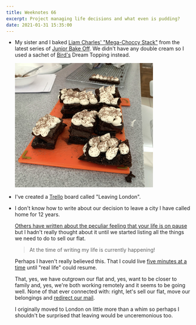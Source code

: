 ```yaml
---
title: Weeknotes 66
excerpt: Project managing life decisions and what even is pudding?
date: 2021-01-31 15:35:00
---
```

*   My sister and I baked [Liam Charles' "Mega-Choccy Stack"](https://thegreatbritishbakeoff.co.uk/recipes/all/liam-charles-mega-choccy-stack/) from the latest series of [Junior Bake Off](https://www.channel4.com/programmes/junior-bake-off). We didn't have any double cream so I used a sachet of [Bird's](https://www.birdscustard.co.uk/#) Dream Topping instead.

    <p class="center"><img src="/i/choccystack.jpg" width="375" height="337"></p>

*   I've created a [Trello](https://www.trello.com) board called "Leaving London".

*   I don't know how to write about our decision to leave a city I have called home for 12 years.

    [Others have written about the peculiar feeling that your life is on pause](https://tomstu.art/weeknotes-30-on-pause) but I hadn't really thought about it until we started listing all the things we need to do to sell our flat.

    > At the time of writing my life is currently happening!

    Perhaps I haven't really believed this. That I could live [five minutes at a time](/2021/01/17/weeknotes-64/) until "real life" could resume.

    That, yes, we have outgrown our flat and, yes, want to be closer to family and, yes, we're both working remotely and it seems to be going well. None of that ever connected with: right, let's sell our flat, move our belongings and [redirect our mail](https://www.royalmail.com/personal/receiving-mail/redirection).

    I originally moved to London on little more than a whim so perhaps I shouldn't be surprised that leaving would be unceremonious too.
